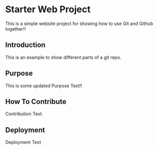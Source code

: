 # Starter Web Project

This is a simple website project for showing how to use Git and Github together!!

## Introduction

This is an example to show different parts of a git repo.

## Purpose

This is some updated Purpose Text!!

## How To Contribute

Contribution Text.

## Deployment

Deployment Text
